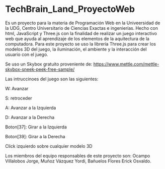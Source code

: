 # TechBrain_Land_ProyectoWeb

Es un proyecto para la materia de Programación Web en la Univeersidad de la UDG, Centro Universitario de Ciencias Exactas e ingenierías.
Hecho con html, JavaScript y Three.js con la finalidad de realizar un juego interactivo web que ayuda al aprendizaje de los elementos de la 
aquitectura de la computadora. Para este proyecto se uso la librería Three.js para crear los modelos 3D del juego, la iluminación, 
el ambiente y la interacción del usuario con el juego. 

Se uso un Skybox gratuito proveniente de: https://www.mettle.com/mettle-skybox-sneek-peek-free-sample/

Las intruccinoes del juego son las siguientes:

W: Avanzar

S: retroceder

A: Avanzar a la Izquierda

D: Avanzar a la Derecha

Boton[37]: Girar a la Izquierda

Boton[39]: Girar a la Derecha

Click izquierdo sobre cualquier modelo 3D

Los miembros del equipo responsables de este proyecto son: Ocampo Villalobos Jorge, Muñoz Vázquez Yordi, Bañuelos Flores Erick Osvaldo. 
